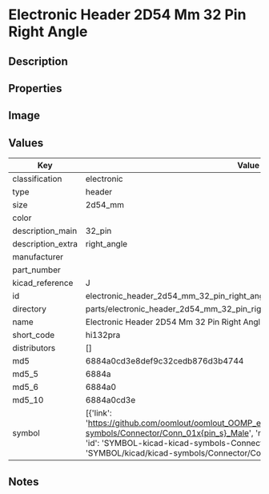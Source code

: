 # Electronic Header 2D54 Mm 32 Pin Right Angle

## Description

## Properties


## Image


## Values

| Key | Value |
| --- | --- |
| classification | electronic |
| type | header |
| size | 2d54_mm |
| color |  |
| description_main | 32_pin |
| description_extra | right_angle |
| manufacturer |  |
| part_number |  |
| kicad_reference | J |
| id | electronic_header_2d54_mm_32_pin_right_angle |
| directory | parts/electronic_header_2d54_mm_32_pin_right_angle |
| name | Electronic Header 2D54 Mm 32 Pin Right Angle |
| short_code | hi132pra |
| distributors | [] |
| md5 | 6884a0cd3e8def9c32cedb876d3b4744 |
| md5_5 | 6884a |
| md5_6 | 6884a0 |
| md5_10 | 6884a0cd3e |
| symbol | [{'link': 'https://github.com/oomlout/oomlout_OOMP_eda_V2/tree/main/SYMBOL/kicad/kicad-symbols/Connector/Conn_01x{pin_s}_Male', 'name': 'Connector : Conn_01x32_Male', 'id': 'SYMBOL-kicad-kicad-symbols-Connector-Conn_01x32_Male', 'directory': 'SYMBOL/kicad/kicad-symbols/Connector/Conn_01x32_Male/'}] |

## Notes


